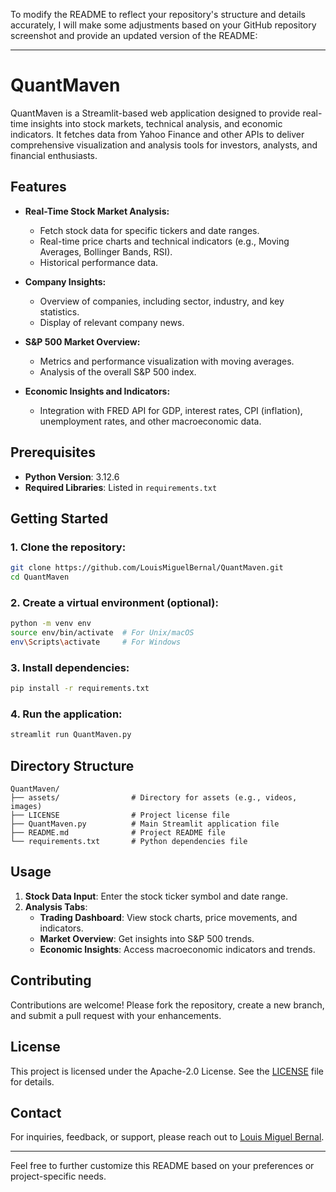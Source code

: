 To modify the README to reflect your repository's structure and details accurately, I will make some adjustments based on your GitHub repository screenshot and provide an updated version of the README:

---

# QuantMaven

QuantMaven is a Streamlit-based web application designed to provide real-time insights into stock markets, technical analysis, and economic indicators. It fetches data from Yahoo Finance and other APIs to deliver comprehensive visualization and analysis tools for investors, analysts, and financial enthusiasts.

## Features

- **Real-Time Stock Market Analysis:**
  - Fetch stock data for specific tickers and date ranges.
  - Real-time price charts and technical indicators (e.g., Moving Averages, Bollinger Bands, RSI).
  - Historical performance data.

- **Company Insights:**
  - Overview of companies, including sector, industry, and key statistics.
  - Display of relevant company news.

- **S&P 500 Market Overview:**
  - Metrics and performance visualization with moving averages.
  - Analysis of the overall S&P 500 index.

- **Economic Insights and Indicators:**
  - Integration with FRED API for GDP, interest rates, CPI (inflation), unemployment rates, and other macroeconomic data.

## Prerequisites

- **Python Version**: 3.12.6
- **Required Libraries**: Listed in `requirements.txt`

## Getting Started

### 1. Clone the repository:
```bash
git clone https://github.com/LouisMiguelBernal/QuantMaven.git
cd QuantMaven
```

### 2. Create a virtual environment (optional):
```bash
python -m venv env
source env/bin/activate  # For Unix/macOS
env\Scripts\activate     # For Windows
```

### 3. Install dependencies:
```bash
pip install -r requirements.txt
```

### 4. Run the application:
```bash
streamlit run QuantMaven.py
```

## Directory Structure

```
QuantMaven/
├── assets/                # Directory for assets (e.g., videos, images)
├── LICENSE                # Project license file
├── QuantMaven.py          # Main Streamlit application file
├── README.md              # Project README file
└── requirements.txt       # Python dependencies file
```

## Usage

1. **Stock Data Input**: Enter the stock ticker symbol and date range.
2. **Analysis Tabs**:
   - **Trading Dashboard**: View stock charts, price movements, and indicators.
   - **Market Overview**: Get insights into S&P 500 trends.
   - **Economic Insights**: Access macroeconomic indicators and trends.

## Contributing

Contributions are welcome! Please fork the repository, create a new branch, and submit a pull request with your enhancements.

## License

This project is licensed under the Apache-2.0 License. See the [LICENSE](LICENSE) file for details.

## Contact

For inquiries, feedback, or support, please reach out to [Louis Miguel Bernal](mailto:your-email@example.com).

---

Feel free to further customize this README based on your preferences or project-specific needs.
